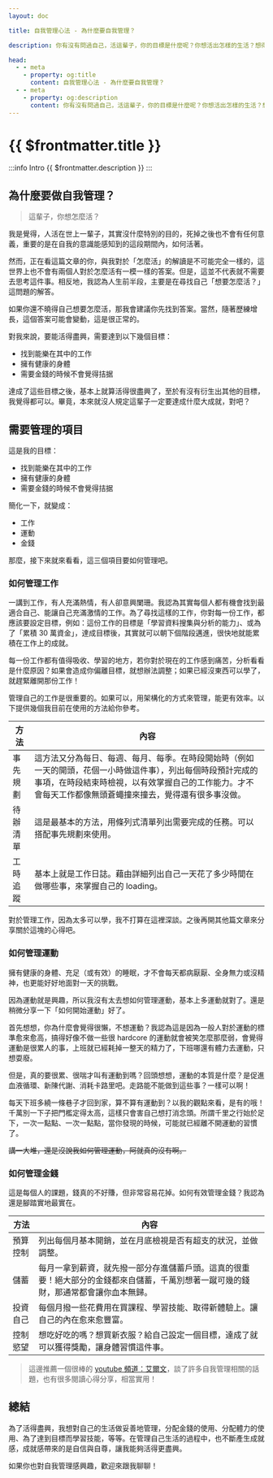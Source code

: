 ```yaml
---
layout: doc

title: 自我管理心法 - 為什麼要自我管理？

description: 你有沒有問過自己，活這輩子，你的目標是什麼呢？你想活出怎樣的生活？想得到什麼樣的成就？你是否足夠了解自己，並且妥善管理自己的生活，讓生活的一切都在自己的掌控中？

head:
  - - meta
    - property: og:title
      content: 自我管理心法 - 為什麼要自我管理？
  - - meta
    - property: og:description
      content: 你有沒有問過自己，活這輩子，你的目標是什麼呢？你想活出怎樣的生活？想得到什麼樣的成就？你是否足夠了解自己，並且妥善管理自己的生活，讓生活的一切都在自己的掌控中？
---
```


# {{ $frontmatter.title }}

:::info Intro
{{ $frontmatter.description }}
:::

## 為什麼要做自我管理？

> 這輩子，你想怎麼活？

我是覺得，人活在世上一輩子，其實沒什麼特別的目的，死掉之後也不會有任何意義，重要的是在自我的意識能感知到的這段期間內，如何活著。

然而，正在看這篇文章的你，與我對於「怎麼活」的解讀是不可能完全一樣的，這世界上也不會有兩個人對於怎麼活有一模一樣的答案。但是，這並不代表就不需要去思考這件事。相反地，我認為人生前半段，主要是在尋找自己「想要怎麼活？」這問題的解答。

如果你還不曉得自己想要怎麼活，那我會建議你先找到答案。當然，隨著歷練增長，這個答案可能會變動，這是很正常的。

對我來說，要能活得盡興，需要達到以下幾個目標：

- 找到能樂在其中的工作
- 擁有健康的身體
- 需要金錢的時候不會覺得拮据

達成了這些目標之後，基本上就算活得很盡興了，至於有沒有衍生出其他的目標，我覺得都可以。畢竟，本來就沒人規定這輩子一定要達成什麼大成就，對吧？

## 需要管理的項目

這是我的目標：

- 找到能樂在其中的工作
- 擁有健康的身體
- 需要金錢的時候不會覺得拮据

簡化一下，就變成：

- 工作
- 運動
- 金錢

那麼，接下來就來看看，這三個項目要如何管理吧。

### 如何管理工作

一講到工作，有人充滿熱情，有人卻意興闌珊。我認為其實每個人都有機會找到最適合自己、能讓自己充滿激情的工作。為了尋找這樣的工作，你對每一份工作，都應該要設定目標，例如：這份工作的目標是「學習資料搜集與分析的能力」、或為了「累積 30 萬資金」，達成目標後，其實就可以朝下個階段邁進，很快地就能累積在工作上的成就。

每一份工作都有值得吸收、學習的地方，若你對於現在的工作感到痛苦，分析看看是什麼原因？如果會造成你偏離目標，就想辦法調整；如果已經沒東西可以學了，就趕緊離開那份工作！

管理自己的工作是很重要的。如果可以，用架構化的方式來管理，能更有效率。以下提供幾個我目前在使用的方法給你參考。

| 方法     | 內容                                                                                                                                                                                                                     |
| -------- | ------------------------------------------------------------------------------------------------------------------------------------------------------------------------------------------------------------------------ |
| 事先規劃 | 這方法又分為每日、每週、每月、每季。在時段開始時（例如一天的開頭，花個一小時做這件事），列出每個時段預計完成的事項，在時段結束時檢視，以有效掌握自己的工作能力。才不會每天工作都像無頭蒼蠅撞來撞去，覺得還有很多事沒做。 |
| 待辦清單 | 這是最基本的方法，用條列式清單列出需要完成的任務。可以搭配事先規劃來使用。                                                                                                                                               |
| 工時追蹤 | 基本上就是工作日誌。藉由詳細列出自己一天花了多少時間在做哪些事，來掌握自己的 loading。                                                                                                                                   |

對於管理工作，因為太多可以學，我不打算在這裡深談。之後再開其他篇文章來分享關於這塊的心得吧。

### 如何管理運動

擁有健康的身體、充足（或有效）的睡眠，才不會每天都病厭厭、全身無力或沒精神，也更能好好地面對一天的挑戰。

因為運動就是興趣，所以我沒有太去想如何管理運動，基本上多運動就對了。還是稍微分享一下「如何開始運動」好了。

首先想想，你為什麼會覺得很懶，不想運動？我認為這是因為一般人對於運動的標準愈來愈高，搞得好像不做一些很 hardcore 的運動就會被笑怎麼那麼弱，會覺得運動是很累人的事，上班就已經耗掉一整天的精力了，下班哪還有體力去運動，只想耍廢。

但是，真的要很累、很喘才叫有運動到嗎？回頭想想，運動的本質是什麼？是促進血液循環、新陳代謝、消耗卡路里吧。走路能不能做到這些事？一樣可以啊！

每天下班多繞一條巷子才回到家，算不算有運動到？以我的觀點來看，是有的哦！千萬別一下子把門檻定得太高，這樣只會害自己想打消念頭。所謂千里之行始於足下，一次一點點、一次一點點，當你發現的時候，可能就已經離不開運動的習慣了。

~~講一大堆，還是沒說我如何管理運動，阿就真的沒有啊。~~

### 如何管理金錢

這是每個人的課題，錢真的不好賺，但非常容易花掉。如何有效管理金錢？我認為還是腳踏實地最實在。

| 方法     | 內容                                                                                                                                 |
| -------- | ------------------------------------------------------------------------------------------------------------------------------------ |
| 預算控制 | 列出每個月基本開銷，並在月底檢視是否有超支的狀況，並做調整。                                                                         |
| 儲蓄     | 每月一拿到薪資，就先撥一部分存進儲蓄戶頭。這真的很重要！絕大部分的金錢都來自儲蓄，千萬別想著一蹴可幾的錢財，那通常都會讓你血本無歸。 |
| 投資自己 | 每個月撥一些花費用在買課程、學習技能、取得新體驗上。讓自己的內在愈來愈豐富。                                                         |
| 控制慾望 | 想吃好吃的嗎？想買新衣服？給自己設定一個目標，達成了就可以獲得獎勵，讓身體習慣這件事。                                               |

> 這邊推薦一個很棒的 [youtube 頻道：艾爾文](https://www.youtube.com/user/17richfriend)，談了許多自我管理相關的話題，也有很多閱讀心得分享，相當實用！

## 總結

為了活得盡興，我想對自己的生活做妥善地管理，分配金錢的使用、分配體力的使用、為了達到目標而學習技能，等等。在管理自己生活的過程中，也不斷產生成就感，成就感帶來的是自信與自尊，讓我能夠活得更盡興。

如果你也對自我管理感興趣，歡迎來跟我聊聊！
